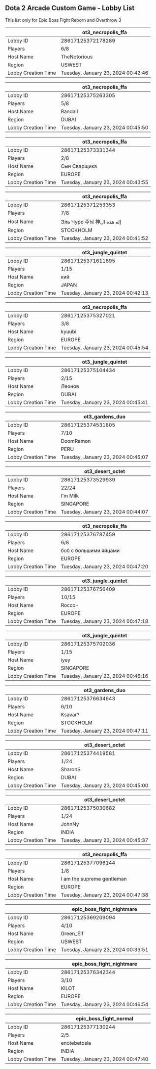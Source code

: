 ## Dota 2 Arcade Custom Game - Lobby List

This list only for Epic Boss Fight Reborn and Overthrow 3

|  | ot3_necropolis_ffa |
| ------ | ------ |
| Lobby ID | 28617125372178289 |
| Players | 6/8 |
| Host Name | TheNotorious |
| Region | USWEST |
| Lobby Creation Time | Tuesday, January 23, 2024 00:42:46 |


|  | ot3_necropolis_ffa |
| ------ | ------ |
| Lobby ID | 28617125375263305 |
| Players | 5/8 |
| Host Name | Randall |
| Region | DUBAI |
| Lobby Creation Time | Tuesday, January 23, 2024 00:45:50 |


|  | ot3_necropolis_ffa |
| ------ | ------ |
| Lobby ID | 28617125373331344 |
| Players | 2/8 |
| Host Name | Сын Сварщика |
| Region | EUROPE |
| Lobby Creation Time | Tuesday, January 23, 2024 00:43:55 |


|  | ot3_necropolis_ffa |
| ------ | ------ |
| Lobby ID | 28617125371253353 |
| Players | 7/8 |
| Host Name | Эль Чуро 주님 神إله هذه ال |
| Region | STOCKHOLM |
| Lobby Creation Time | Tuesday, January 23, 2024 00:41:52 |


|  | ot3_jungle_quintet |
| ------ | ------ |
| Lobby ID | 28617125371611695 |
| Players | 1/15 |
| Host Name | кий |
| Region | JAPAN |
| Lobby Creation Time | Tuesday, January 23, 2024 00:42:13 |


|  | ot3_necropolis_ffa |
| ------ | ------ |
| Lobby ID | 28617125375327021 |
| Players | 3/8 |
| Host Name | kyuubi |
| Region | EUROPE |
| Lobby Creation Time | Tuesday, January 23, 2024 00:45:54 |


|  | ot3_jungle_quintet |
| ------ | ------ |
| Lobby ID | 28617125375104434 |
| Players | 2/15 |
| Host Name | Леонов |
| Region | DUBAI |
| Lobby Creation Time | Tuesday, January 23, 2024 00:45:41 |


|  | ot3_gardens_duo |
| ------ | ------ |
| Lobby ID | 28617125374531805 |
| Players | 7/10 |
| Host Name | DoomRamon |
| Region | PERU |
| Lobby Creation Time | Tuesday, January 23, 2024 00:45:07 |


|  | ot3_desert_octet |
| ------ | ------ |
| Lobby ID | 28617125373529939 |
| Players | 22/24 |
| Host Name | I'm Milk |
| Region | SINGAPORE |
| Lobby Creation Time | Tuesday, January 23, 2024 00:44:07 |


|  | ot3_necropolis_ffa |
| ------ | ------ |
| Lobby ID | 28617125376787459 |
| Players | 6/8 |
| Host Name | боб с большими яйцами |
| Region | EUROPE |
| Lobby Creation Time | Tuesday, January 23, 2024 00:47:20 |


|  | ot3_jungle_quintet |
| ------ | ------ |
| Lobby ID | 28617125376756409 |
| Players | 10/15 |
| Host Name | Rocco- |
| Region | EUROPE |
| Lobby Creation Time | Tuesday, January 23, 2024 00:47:18 |


|  | ot3_jungle_quintet |
| ------ | ------ |
| Lobby ID | 28617125375702036 |
| Players | 1/15 |
| Host Name | iyey |
| Region | SINGAPORE |
| Lobby Creation Time | Tuesday, January 23, 2024 00:46:16 |


|  | ot3_gardens_duo |
| ------ | ------ |
| Lobby ID | 28617125376634643 |
| Players | 6/10 |
| Host Name | Ksavar? |
| Region | STOCKHOLM |
| Lobby Creation Time | Tuesday, January 23, 2024 00:47:11 |


|  | ot3_desert_octet |
| ------ | ------ |
| Lobby ID | 28617125374419581 |
| Players | 1/24 |
| Host Name | SharonS |
| Region | DUBAI |
| Lobby Creation Time | Tuesday, January 23, 2024 00:45:00 |


|  | ot3_desert_octet |
| ------ | ------ |
| Lobby ID | 28617125375030682 |
| Players | 1/24 |
| Host Name | JohnNy |
| Region | INDIA |
| Lobby Creation Time | Tuesday, January 23, 2024 00:45:37 |


|  | ot3_necropolis_ffa |
| ------ | ------ |
| Lobby ID | 28617125377096144 |
| Players | 1/8 |
| Host Name | I am the supreme gentleman |
| Region | EUROPE |
| Lobby Creation Time | Tuesday, January 23, 2024 00:47:38 |


|  | epic_boss_fight_nightmare |
| ------ | ------ |
| Lobby ID | 28617125369209094 |
| Players | 4/10 |
| Host Name | Green_Elf |
| Region | USWEST |
| Lobby Creation Time | Tuesday, January 23, 2024 00:39:51 |


|  | epic_boss_fight_nightmare |
| ------ | ------ |
| Lobby ID | 28617125376342344 |
| Players | 3/10 |
| Host Name | KILOT |
| Region | EUROPE |
| Lobby Creation Time | Tuesday, January 23, 2024 00:46:54 |


|  | epic_boss_fight_normal |
| ------ | ------ |
| Lobby ID | 28617125377130244 |
| Players | 2/5 |
| Host Name | enotebetosla |
| Region | INDIA |
| Lobby Creation Time | Tuesday, January 23, 2024 00:47:40 |


